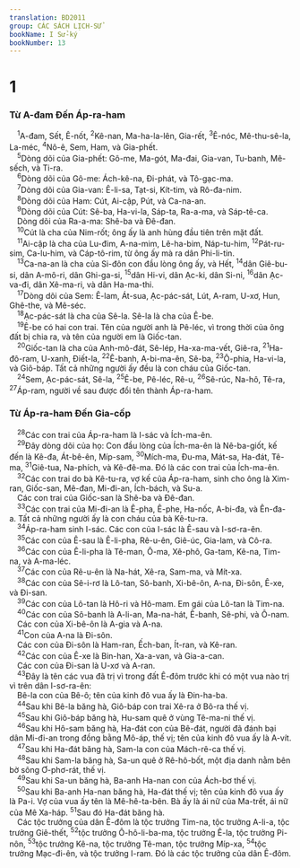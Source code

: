```yaml
---
translation: BD2011
group: CÁC SÁCH LỊCH-SỬ
bookName: I Sử-ký 
bookNumber: 13
---
```


<div class="title"><h1>1</h1><h3>Từ A-đam Ðến Áp-ra-ham</h3></div>
<span class="verse 1su_1_1"> <sup>1</sup>A-đam, Sết, Ê-nốt, </span>
<span class="verse 1su_1_2"><sup>2</sup>Kê-nan, Ma-ha-la-lên, Gia-rết, </span>
<span class="verse 1su_1_3"><sup>3</sup>Ê-nóc, Mê-thu-sê-la, La-méc, </span>
<span class="verse 1su_1_4"><sup>4</sup>Nô-ê, Sem, Ham, và Gia-phết.<br/></span>
<span class="verse 1su_1_5"> <sup>5</sup>Dòng dõi của Gia-phết: Gô-me, Ma-gót, Ma-đai, Gia-van, Tu-banh, Mê-sếch, và Ti-ra.<br/></span>
<span class="verse 1su_1_6"> <sup>6</sup>Dòng dõi của Gô-me: Ách-kê-na, Ði-phát, và Tô-gạc-ma.<br/></span>
<span class="verse 1su_1_7"> <sup>7</sup>Dòng dõi của Gia-van: Ê-li-sa, Tạt-si, Kít-tim, và Rô-đa-nim. <br/></span>
<span class="verse 1su_1_8"> <sup>8</sup>Dòng dõi của Ham: Cút, Ai-cập, Pút, và Ca-na-an.<br/></span>
<span class="verse 1su_1_9"> <sup>9</sup>Dòng dõi của Cút: Sê-ba, Ha-vi-la, Sáp-ta, Ra-a-ma, và Sáp-tê-ca.<br/> Dòng dõi của Ra-a-ma: Shê-ba và Ðê-đan.<br/></span>
<span class="verse 1su_1_10"> <sup>10</sup>Cút là cha của Nim-rốt; ông ấy là anh hùng đầu tiên trên mặt đất.<br/></span>
<span class="verse 1su_1_11"> <sup>11</sup>Ai-cập là cha của Lu-đim, A-na-mim, Lê-ha-bim, Náp-tu-him, </span>
<span class="verse 1su_1_12"><sup>12</sup>Pát-ru-sim, Ca-lu-him, và Cáp-tô-rim, từ ông ấy mà ra dân Phi-li-tin. <br/></span>
<span class="verse 1su_1_13"> <sup>13</sup>Ca-na-an là cha của Si-đôn con đầu lòng ông ấy, và Hết, </span>
<span class="verse 1su_1_14"><sup>14</sup>dân Giê-bu-si, dân A-mô-ri, dân Ghi-ga-si, </span>
<span class="verse 1su_1_15"><sup>15</sup>dân Hi-vi, dân Ạc-ki, dân Si-ni, </span>
<span class="verse 1su_1_16"><sup>16</sup>dân Ạc-va-đi, dân Xê-ma-ri, và dân Ha-ma-thi.<br/></span>
<span class="verse 1su_1_17"> <sup>17</sup>Dòng dõi của Sem: Ê-lam, Át-sua, Ạc-pác-sát, Lút, A-ram, U-xơ, Hun, Ghê-the, và Mê-séc. <br/></span>
<span class="verse 1su_1_18"> <sup>18</sup>Ạc-pác-sát là cha của Sê-la. Sê-la là cha của Ê-be.<br/></span>
<span class="verse 1su_1_19"> <sup>19</sup>Ê-be có hai con trai. Tên của người anh là Pê-léc, vì trong thời của ông đất bị chia ra, và tên của người em là Giốc-tan.<br/></span>
<span class="verse 1su_1_20"> <sup>20</sup>Giốc-tan là cha của Anh-mô-đát, Sê-lép, Ha-xa-ma-vết, Giê-ra, </span>
<span class="verse 1su_1_21"><sup>21</sup>Ha-đô-ram, U-xanh, Ðiết-la, </span>
<span class="verse 1su_1_22"><sup>22</sup>Ê-banh, A-bi-ma-ên, Sê-ba, </span>
<span class="verse 1su_1_23"><sup>23</sup>Ô-phia, Ha-vi-la, và Giô-báp. Tất cả những người ấy đều là con cháu của Giốc-tan.<br/></span>
<span class="verse 1su_1_24"> <sup>24</sup>Sem, Ạc-pác-sát, Sê-la, </span>
<span class="verse 1su_1_25"><sup>25</sup>Ê-be, Pê-léc, Rê-u, </span>
<span class="verse 1su_1_26"><sup>26</sup>Sê-rúc, Na-hô, Tê-ra, </span>
<span class="verse 1su_1_27"><sup>27</sup>Áp-ram, người về sau được đổi tên thành Áp-ra-ham.<br/></span>
<div class="title"><h3>Từ Áp-ra-ham Ðến Gia-cốp</h3></div>
<span class="verse 1su_1_28"> <sup>28</sup>Các con trai của Áp-ra-ham là I-sác và Ích-ma-ên.<br/></span>
<span class="verse 1su_1_29"> <sup>29</sup>Ðây dòng dõi của họ: Con đầu lòng của Ích-ma-ên là Nê-ba-giốt, kế đến là Kê-đa, Át-bê-ên, Míp-sam, </span>
<span class="verse 1su_1_30"><sup>30</sup>Mích-ma, Ðu-ma, Mát-sa, Ha-đát, Tê-ma, </span>
<span class="verse 1su_1_31"><sup>31</sup>Giê-tua, Na-phích, và Kê-đê-ma. Ðó là các con trai của Ích-ma-ên.<br/></span>
<span class="verse 1su_1_32"> <sup>32</sup>Các con trai do bà Kê-tu-ra, vợ kế của Áp-ra-ham, sinh cho ông là Xim-ran, Giốc-san, Mê-đan, Mi-đi-an, Ích-bách, và Su-a.<br/> Các con trai của Giốc-san là Shê-ba và Ðê-đan.<br/></span>
<span class="verse 1su_1_33"> <sup>33</sup>Các con trai của Mi-đi-an là Ê-pha, Ê-phe, Ha-nốc, A-bi-đa, và Ên-đa-a. Tất cả những người ấy là con cháu của bà Kê-tu-ra.<br/></span>
<span class="verse 1su_1_34"> <sup>34</sup>Áp-ra-ham sinh I-sác. Các con của I-sác là Ê-sau và I-sơ-ra-ên.<br/></span>
<span class="verse 1su_1_35"> <sup>35</sup>Các con của Ê-sau là Ê-li-pha, Rê-u-ên, Giê-úc, Gia-lam, và Cô-ra.<br/></span>
<span class="verse 1su_1_36"> <sup>36</sup>Các con của Ê-li-pha là Tê-man, Ô-ma, Xê-phô, Ga-tam, Kê-na, Tim-na, và A-ma-léc.<br/></span>
<span class="verse 1su_1_37"> <sup>37</sup>Các con của Rê-u-ên là Na-hát, Xê-ra, Sam-ma, và Mít-xa.<br/></span>
<span class="verse 1su_1_38"> <sup>38</sup>Các con của Sê-i-rơ là Lô-tan, Sô-banh, Xi-bê-ôn, A-na, Ði-sôn, Ê-xe, và Ði-san.<br/></span>
<span class="verse 1su_1_39"> <sup>39</sup>Các con của Lô-tan là Hô-ri và Hô-mam. Em gái của Lô-tan là Tim-na.<br/></span>
<span class="verse 1su_1_40"> <sup>40</sup>Các con của Sô-banh là A-li-an, Ma-na-hát, Ê-banh, Sê-phi, và Ô-nam.<br/> Các con của Xi-bê-ôn là A-gia và A-na.<br/></span>
<span class="verse 1su_1_41"> <sup>41</sup>Con của A-na là Ði-sôn.<br/> Các con của Ði-sôn là Ham-ran, Ếch-ban, Ít-ran, và Kê-ran.<br/></span>
<span class="verse 1su_1_42"> <sup>42</sup>Các con của Ê-xe là Bin-han, Xa-a-van, và Gia-a-can. <br/> Các con của Ði-san là U-xơ và A-ran.<br/></span>
<span class="verse 1su_1_43"> <sup>43</sup>Ðây là tên các vua đã trị vì trong đất Ê-đôm trước khi có một vua nào trị vì trên dân I-sơ-ra-ên:<br/> Bê-la con của Bê-ô; tên của kinh đô vua ấy là Ðin-ha-ba.<br/></span>
<span class="verse 1su_1_44"> <sup>44</sup>Sau khi Bê-la băng hà, Giô-báp con trai Xê-ra ở Bô-ra thế vị.<br/></span>
<span class="verse 1su_1_45"> <sup>45</sup>Sau khi Giô-báp băng hà, Hu-sam quê ở vùng Tê-ma-ni thế vị.<br/></span>
<span class="verse 1su_1_46"> <sup>46</sup>Sau khi Hô-sam băng hà, Ha-đát con của Bê-đát, người đã đánh bại dân Mi-đi-an trong đồng bằng Mô-áp, thế vị; tên của kinh đô vua ấy là A-vít.<br/></span>
<span class="verse 1su_1_47"> <sup>47</sup>Sau khi Ha-đát băng hà, Sam-la con của Mách-rê-ca thế vị.<br/></span>
<span class="verse 1su_1_48"> <sup>48</sup>Sau khi Sam-la băng hà, Sa-un quê ở Rê-hô-bốt, một địa danh nằm bên bờ sông Ơ-phơ-rát, thế vị.<br/></span>
<span class="verse 1su_1_49"> <sup>49</sup>Sau khi Sa-un băng hà, Ba-anh Ha-nan con của Ách-bơ thế vị.<br/></span>
<span class="verse 1su_1_50"> <sup>50</sup>Sau khi Ba-anh Ha-nan băng hà, Ha-đát thế vị; tên của kinh đô vua ấy là Pa-i. Vợ của vua ấy tên là Mê-hê-ta-bên. Bà ấy là ái nữ của Ma-trết, ái nữ của Mê Xa-háp. </span>
<span class="verse 1su_1_51"><sup>51</sup>Sau đó Ha-đát băng hà.<br/> Các tộc trưởng của dân Ê-đôm là tộc trưởng Tim-na, tộc trưởng A-li-a, tộc trưởng Giê-thết, </span>
<span class="verse 1su_1_52"><sup>52</sup>tộc trưởng Ô-hô-li-ba-ma, tộc trưởng Ê-la, tộc trưởng Pi-nôn, </span>
<span class="verse 1su_1_53"><sup>53</sup>tộc trưởng Kê-na, tộc trưởng Tê-man, tộc trưởng Míp-xa, </span>
<span class="verse 1su_1_54"><sup>54</sup>tộc trưởng Mạc-đi-ên, và tộc trưởng I-ram. Ðó là các tộc trưởng của dân Ê-đôm.<br/></span>
